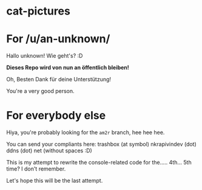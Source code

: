 # cat-pictures

# For /u/an-unknown/

Hallo unknown! Wie geht's? :D

**Dieses Repo wird von nun an öffentlich bleiben!**

Oh, Besten Dank für deine Unterstützung!

You're a very good person.

# For everybody else

Hiya, you're probably looking for the `am2r` branch, hee hee hee.

You can send your compliants here: trashbox (at symbol) nkrapivindev (dot) ddns (dot) net (without spaces :D)

This is my attempt to rewrite the console-related code for the..... 4th... 5th time? I don't remember.

Let's hope this will be the last attempt.
